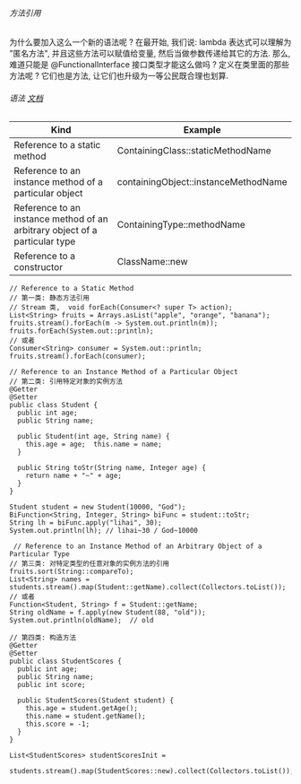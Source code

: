 ###### 方法引用
为什么要加入这么一个新的语法呢 ?
在最开始, 我们说: lambda 表达式可以理解为 "匿名方法", 并且这些方法可以赋值给变量, 然后当做参数传递给其它的方法.
那么, 难道只能是 @FunctionalInterface 接口类型才能这么做吗 ?
定义在类里面的那些方法呢 ? 
它们也是方法, 让它们也升级为一等公民既合理也划算.

######  语法 [文档](https://docs.oracle.com/javase/tutorial/java/javaOO/methodreferences.html)

|  Kind  |  Example  |
| --- | --- |
|  Reference to a static method  |  ContainingClass::staticMethodName  |
|  Reference to an instance method of a particular object  |  containingObject::instanceMethodName  |
|  Reference to an instance method of an arbitrary object of a particular type  |  ContainingType::methodName  |
|  Reference to a constructor  |  ClassName::new  |


~~~
// Reference to a Static Method
// 第一类: 静态方法引用
// Stream 类,  void forEach(Consumer<? super T> action);
List<String> fruits = Arrays.asList("apple", "orange", "banana");
fruits.stream().forEach(m -> System.out.println(m));
fruits.forEach(System.out::println); 
// 或者
Consumer<String> consumer = System.out::println;
fruits.stream().forEach(consumer);

// Reference to an Instance Method of a Particular Object
// 第二类: 引用特定对象的实例方法
@Getter
@Setter
public class Student {
  public int age;
  public String name;
	
  public Student(int age, String name) {
    this.age = age;  this.name = name;
  }
  
  public String toStr(String name, Integer age) {
    return name + "~" + age;
  }
}

Student student = new Student(10000, "God");
BiFunction<String, Integer, String> biFunc = student::toStr;
String lh = biFunc.apply("lihai", 30);
System.out.println(lh); // lihai~30 / God~10000

 // Reference to an Instance Method of an Arbitrary Object of a Particular Type   
// 第三类: 对特定类型的任意对象的实例方法的引用
fruits.sort(String::compareTo);
List<String> names = students.stream().map(Student::getName).collect(Collectors.toList());
// 或者
Function<Student, String> f = Student::getName;
String oldName = f.apply(new Student(88, "old"));
System.out.println(oldName);  // old

// 第四类: 构造方法
@Getter
@Setter
public class StudentScores {
  public int age;
  public String name;
  public int score;

  public StudentScores(Student student) {
    this.age = student.getAge(); 
    this.name = student.getName();
    this.score = -1;
  }
}

List<StudentScores> studentScoresInit =
  students.stream().map(StudentScores::new).collect(Collectors.toList());


~~~
